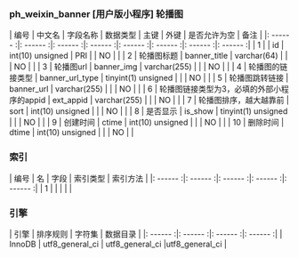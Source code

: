 ### ph_weixin_banner [用户版小程序] 轮播图
|  编号  |  中文名  |  字段名称  |  数据类型  |  主键  |  外键  |  是否允许为空  |  备注  |
|: ------ :|: ------ :|: ------ :|: ------ :|: ------ :|: ------ :|: ------ :|: ------ :|
| 1 |  | id | int(10) unsigned | PRI |  | NO |  |
| 2 | 轮播图标题 | banner_title | varchar(64) |  |  | NO |  |
| 3 | 轮播图url | banner_img | varchar(255) |  |  | NO |  |
| 4 | 轮播图的链接类型 | banner_url_type | tinyint(1) unsigned |  |  | NO |  |
| 5 | 轮播图跳转链接 | banner_url | varchar(255) |  |  | NO |  |
| 6 | 轮播图链接类型为3，必填的外部小程序的appid | ext_appid | varchar(255) |  |  | NO |  |
| 7 | 轮播图排序，越大越靠前 | sort | int(10) unsigned |  |  | NO |  |
| 8 | 是否显示 | is_show | tinyint(1) unsigned |  |  | NO |  |
| 9 | 创建时间 | ctime | int(10) unsigned |  |  | NO |  |
| 10 | 删除时间 | dtime | int(10) unsigned |  |  | NO |  |

### 索引

|  编号  |  名  |  字段  |  索引类型  |  索引方法  |
|: ------ :|: ------ :|: ------ :|: ------ :|: ------ :|
|   1 |    |    |    |    |

### 引擎

|  引擎  |  排序规则  |  字符集  |  数据目录  |
|: ------ :|: ------ :|: ------ :|: ------ :|
| InnoDB | utf8_general_ci | utf8_general_ci |utf8_general_ci |
